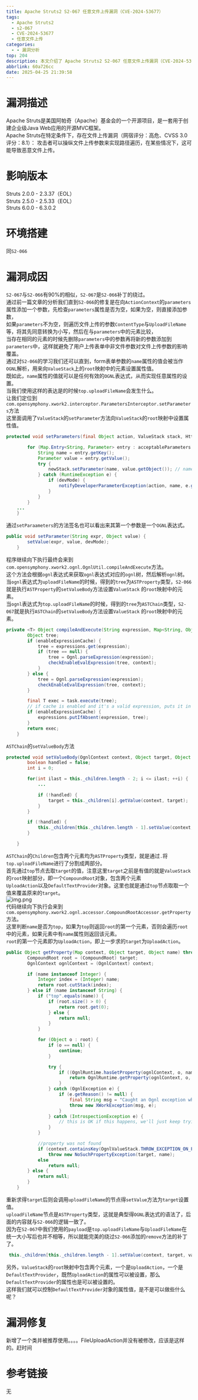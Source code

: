 ```yaml
---
title: Apache Struts2 S2-067 任意文件上传漏洞（CVE-2024-53677）
tags:
  - Apache Struts2
  - s2-067
  - CVE-2024-53677
  - 任意文件上传
categories:
  - - 漏洞分析
top: 204
description: 本文介绍了 Apache Struts2 S2-067 任意文件上传漏洞（CVE-2024-53677）的漏洞成因
abbrlink: 60a726cc
date: 2025-04-25 21:39:58
---
```

# 漏洞描述
Apache Struts是美国阿帕奇（Apache）基金会的一个开源项目，是一套用于创建企业级Java Web应用的开源MVC框架。  
Apache Struts在特定条件下，存在文件上传漏洞（网宿评分：高危、CVSS 3.0 评分：8.1）：
攻击者可以操纵文件上传参数来实现路径遍历，在某些情况下，这可能导致恶意文件上传。  
# 影响版本
Struts 2.0.0 - 2.3.37（EOL）  
Struts 2.5.0 - 2.5.33（EOL）  
Struts 6.0.0 - 6.3.0.2  
# 环境搭建
同`S2-066`  
# 漏洞成因
`S2-067`与`S2-066`有90%的相似，`S2-067`是`S2-066`补丁的绕过。  
通过前一篇文章的分析我们直到`S2-066`的修复是在向`ActionContext`的`parameters`属性添加一个参数，先检查`parameters`属性是否为空，如果为空，则直接添加参数，  
如果`parameters`不为空，则遍历文件上传的参数`ContentType`与`UploadFileName`等，将其先同意转换为小写，然后在与`parameters`中的元素比较，  
当存在相同的元素的时候先删除`parameters`中的参数再将新的参数添加到`parameters`中，这样就避免了用户上传表单中非文件参数对文件上传参数的影响覆盖。  
通过对`S2-066`的学习我们还可以直到，form表单参数的`name`属性的值会被当作`OGNL`解析，用来向`ValueStack`上的`root`映射中的元素设置属性值。  
既如此，`name`属性的值就可以是任何有效的`OGNL`表达式，从而实现任意属性的设置。  
当我们使用这样的表达是的时候`top.uploadFileName`会发生什么。  
让我们定位到`com.opensymphony.xwork2.interceptor.ParametersInterceptor.setParameters`方法  
这里面调用了`ValueStack`的`setParameter`方法向`ValueStack`的`root`映射中设置属性值。  
```java
protected void setParameters(final Object action, ValueStack stack, HttpParameters parameters) {

        for (Map.Entry<String, Parameter> entry : acceptableParameters.entrySet()) {
            String name = entry.getKey();
            Parameter value = entry.getValue();
            try {
                newStack.setParameter(name, value.getObject()); // name == top.uploadFileName
            } catch (RuntimeException e) {
                if (devMode) {
                    notifyDeveloperParameterException(action, name, e.getMessage());
                }
            }
        }
    ...
    }
```
通过`setParaameters`的方法签名也可以看出来其第一个参数是一个`OGNL`表达式。
```java
public void setParameter(String expr, Object value) {
        setValue(expr, value, devMode);
    }
```
程序继续向下执行最终会来到 `com.opensymphony.xwork2.ognl.OgnlUtil.compileAndExecute`方法。  
这个方法会根据`ognl`表达式来获取`ognl`表达式对应的`ognl`树，然后解析`ognl`树。  
当`ognl`表达式为`uploadFileName`的时候，得到的`tree`为`ASTProperty`类型，`S2-066`就是执行`ASTProperty`的`setValueBody`方法设置`ValueStack` 的`root`映射中的元素。  
当`ognl`表达式为`top.uploadFileName`的时候，得到的`tree`为`ASTChain`类型，`S2-067`就是执行`ASTChain`的`setValueBody`方法设置`ValueStack` 的`root`映射中的元素。
```java
private <T> Object compileAndExecute(String expression, Map<String, Object> context, OgnlTask<T> task) throws OgnlException {
        Object tree;
        if (enableExpressionCache) {
            tree = expressions.get(expression);
            if (tree == null) {
                tree = Ognl.parseExpression(expression);
                checkEnableEvalExpression(tree, context);
            }
        } else {
            tree = Ognl.parseExpression(expression);
            checkEnableEvalExpression(tree, context);
        }

        final T exec = task.execute(tree);
        // if cache is enabled and it's a valid expression, puts it in
        if (enableExpressionCache) {
            expressions.putIfAbsent(expression, tree);
        }
        return exec;
    }
```
`ASTChain`的`setValueBody`方法    
```java
protected void setValueBody(OgnlContext context, Object target, Object value) throws OgnlException {
        boolean handled = false;
        int i = 0;

        for(int ilast = this._children.length - 2; i <= ilast; ++i) {
            ...

            if (!handled) {
                target = this._children[i].getValue(context, target);
            }
        }

        if (!handled) {
            this._children[this._children.length - 1].setValue(context, target, value);
        }

    }
```
`ASTChain`的`Children`包含两个元素均为`ASTProperty`类型，就是通过`.`将`top.uploadFileName`进行了分割成两部分。  
首先通过`top`节点去取`target`的值，注意这里`target`之前是有值的就是`ValueStack`的`root`映射部分，即一个`CompoundRoot`对象，包含两个元素  
`UploadAction`以及`DefaultTextProvider`对象。这里也就是通过`top`节点取取一个值来覆盖原来的`target`。  
![img.png](img.png)  
代码继续向下执行会来到`com.opensymphony.xwork2.ognl.accessor.CompoundRootAccessor.getProperty`方法。  
这里判断`name`是否为`top`，如果为`top`则返回`root`的第一个元素，否则会遍历`root`中的元素，如果元素中有`name`属性则返回该元素。  
`root`的第一个元素即为`UploadAction`，即上一步求的`target`为`UploadAction`。  
```java
public Object getProperty(Map context, Object target, Object name) throws OgnlException {
        CompoundRoot root = (CompoundRoot) target;
        OgnlContext ognlContext = (OgnlContext) context;

        if (name instanceof Integer) {
            Integer index = (Integer) name;
            return root.cutStack(index);
        } else if (name instanceof String) {
            if ("top".equals(name)) {
                if (root.size() > 0) {
                    return root.get(0);
                } else {
                    return null;
                }
            }

            for (Object o : root) {
                if (o == null) {
                    continue;
                }

                try {
                    if ((OgnlRuntime.hasGetProperty(ognlContext, o, name)) || ((o instanceof Map) && ((Map) o).containsKey(name))) {
                        return OgnlRuntime.getProperty(ognlContext, o, name);
                    }
                } catch (OgnlException e) {
                    if (e.getReason() != null) {
                        final String msg = "Caught an Ognl exception while getting property " + name;
                        throw new XWorkException(msg, e);
                    }
                } catch (IntrospectionException e) {
                    // this is OK if this happens, we'll just keep trying the next
                }
            }

            //property was not found
            if (context.containsKey(OgnlValueStack.THROW_EXCEPTION_ON_FAILURE))
                throw new NoSuchPropertyException(target, name);
            else
                return null;
        } else {
            return null;
        }
    }
```
重新求得`target`后则会调用`uploadFileName`的节点得`setValue`方法为`target`设置值。  
`uploadFileName`节点是`ASTProperty`类型，这就是典型得`OGNL`表达式的语法了，后面的内容就与`S2-066`的逻辑一致了。  
因为在`S2-067`中我们使用的`payload`是`top.uploadFileName`与`UploadFileName`在统一大小写后也并不相等，所以就能完美的绕过`S2-066`添加的`remove`方法的补丁了。  
```java
 this._children[this._children.length - 1].setValue(context, target, value);
```
另外，`ValueStack`的`root`映射中包含两个元素，一个是`UploadAction`，一个是`DefaultTextProvider`，既然`UploadAction`的属性可以被设置，那么`DefaultTextProvider`的属性也是可以被设置的。  
这样我们就可以控制`DefaultTextProvider`对象的属性值，是不是可以做些什么呢？
# 漏洞修复
新增了一个类并被推荐使用。。。。FileUploadAction并没有被修改，应该是这样的。赶时间
# 参考链接
无